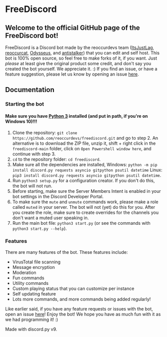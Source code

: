 # FreeDiscord
## Welcome to the official GitHub page of the FreeDiscord bot!
FreeDiscord is a Discord bot made by the reoccurdevs team ([ItsJustLag](https://github.com/ItsJustLag), [reoccurcat](https://github.com/reoccurcat), [Odysseus](https://github.com/Odysseus443), and [antistalker](https://github.com/stalker0000)) that you can edit and self host. This bot is 100% open source, so feel free to make forks of it, if you want. Just *please* at least give the original product some credit, and don't say you created the bot yourself. We appreciate it. :)
If you find an issue, or have a feature suggestion, please let us know by opening an issue [here](https://github.com/reoccurdevs/freediscord/issues).

## Documentation

### Starting the bot
#### Make sure you have [Python 3](https://www.python.org/downloads/) installed (and put in path, if you're on Windows 10)!!!
1. Clone the repository: `git clone https://github.com/reoccurdevs/freediscord.git` and go to step 2. An alternative is to download the ZIP file, unzip it, shift + right click in the `freediscord-main` folder, click on `Open Powershell window here`, and continue with step 3.
2. `cd` to the repository folder: `cd freediscord`.
3. Make sure all the dependencies are installed, Windows: `python -m pip install discord.py requests asyncio gitpython psutil datetime` Linux: `pip3 install discord.py requests asyncio gitpython psutil datetime`.
4. Run `python3 setup.py` for a configuration creator. If you don't do this, the bot will not run.
5. Before starting, make sure the Server Members Intent is enabled in your bot settings in the Discord Developer Portal.
6. To make sure the `mute` and `unmute` commands work, please make a role called `muted` in your server. The bot will not (yet) do this for you. After you create the role, make sure to create overrides for the channels you don't want a muted user speaking in.
7. Run the main bot file: `python3 start.py` (or see the commands with `python3 start.py --help`).

### Features

There are many features of the bot. These features include:

- VirusTotal file scanning
- Message encryption
- Moderation
- Fun commands
- Utility commands
- Custom playing status that you can customize per instance
- Self updating feature
- Lots more commands, and more commands being added regularly!

Like earlier said, if you have any feature requests or issues with the bot, open an issue [here](https://github.com/reoccurdevs/freediscord/issues)!
Enjoy the bot! We hope you have as much fun with it as we had programming it! :)

Made with discord.py v9.
